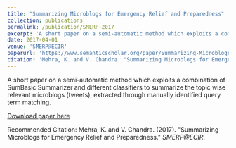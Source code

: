 ```yaml
---
title: "Summarizing Microblogs for Emergency Relief and Preparedness"
collection: publications
permalink: /publication/SMERP-2017
excerpt: 'A short paper on a semi-automatic method which exploits a combination of SumBasic Summarizer and different classifiers to summarize the topic wise relevant microblogs (tweets), extracted through manually identified query term matching.'
date: 2017-04-01
venue: 'SMERP@ECIR'
paperurl: 'https://www.semanticscholar.org/paper/Summarizing-Microblogs-for-Emergency-Relief-and-Mehra-Chandra/98562c676ebea9cc03632362021b9e5e83363149?p2df'
citation: 'Mehra, K. and V. Chandra. "Summarizing Microblogs for Emergency Relief and Preparedness." SMERP@ECIR (2017).'
---
```

A short paper on a semi-automatic method which exploits a combination of SumBasic Summarizer and different classifiers to summarize the topic wise relevant microblogs (tweets), extracted through manually identified query term matching.

[Download paper here](http://academicpages.github.io/files/paper1.pdf)

Recommended Citation: Mehra, K. and V. Chandra. (2017). "Summarizing Microblogs for Emergency Relief and Preparedness." <i>SMERP@ECIR</i>.